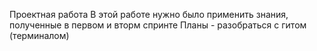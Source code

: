 Проектная работа
В этой работе нужно было применить знания, полученные в первом и вторм спринте
Планы - разобраться с гитом (терминалом)